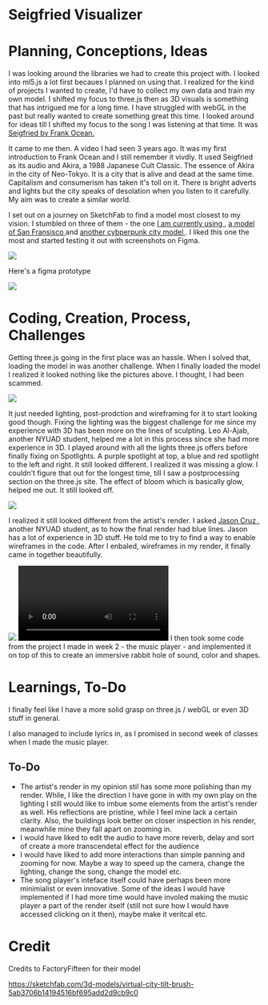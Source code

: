 # Seigfried Visualizer

# Planning, Conceptions, Ideas

I was looking around the libraries we had to create this project with. I looked into ml5.js a lot first becaues I planned on using that. I realized for the 
kind of projects I wanted to create, I'd have to collect my own data and train my own model. I shifted my focus to three.js then as 3D visuals is something that has intrigued me for a long time. I have struggled with webGL in the past but really wanted to create something great this time. I looked around for ideas till I shifted my focus to the song I was listening at that time. It was <a href="https://www.youtube.com/watch?v=RWgpBlz16-s"> Seigfried by Frank Ocean. </a>

It came to me then. A video I had seen 3 years ago. It was my first introduction to Frank Ocean and I still remember it vivdly. It used Seigfried as its audio and Akira, a 1988 Japanese Cult Classic. The essence of Akira in the city of Neo-Tokyo. It is a city that is alive and dead at the same time. Capitalism and consumerism has taken it's toll on it. There is bright adverts and lights but the city speaks of desolation when you listen to it carefully. My aim was to create a similar world.

I set out on a journey on SketchFab to find a model most closest to my vision. I stumbled on three of them - the one <a href="https://sketchfab.com/3d-models/virtual-city-tilt-brush-5ab3706b14194516bf695add2d9cb9c0"> I am currently using </a>, <a href="https://sketchfab.com/3d-models/san-francisco-city-108841754fd3485886c1dde13301d341" > a model of San Fransisco </a> and <a href="https://sketchfab.com/3d-models/sci-fi-city-public-domain-b353532235bb4c45afeac578187c9be1" >another cybperpunk city model </a>. I liked this one the most and started testing it out with screenshots on Figma. 

<img src="https://i.imgur.com/rcq9I4J.jpg">

Here's a figma prototype

<img src="https://i.imgur.com/urIQVVd.png">

# Coding, Creation, Process, Challenges

Getting three.js going in the first place was an hassle. When I solved that, loading the model in was another challenge. When I finally loaded the model I realized it looked nothing like the pictures above. I thought, I had been scammed. 

<img src="https://i.imgur.com/K5QcZsP.png">

It just needed lighting, post-prodction and wireframing for it to start looking good though. Fixing the lighting was the biggest challenge for me since my experience with 3D has been more on the lines of sculpting. Leo Al-Ajab, another NYUAD student, helped me a lot in this process since she had more experience in 3D. I played around with all the lights three.js offers before finally fixing on Spotlights. A purple spotlight at top, a blue and red spotlight to the left and right. It still looked different. I realized it was missing a glow. I couldn't figure that out for the longest time, till I saw a postprocessing section on the three.js site. The effect of bloom which is basically glow, helped me out. It still looked off.

<img src="https://i.imgur.com/4RpgXXz.png">

I realized it still looked different from the artist's render. I asked <a href="https://jasoncruz.co/"> Jason Cruz </a>, another NYUAD student, as to how the final render had blue lines. Jason has a lot of experience in 3D stuff. He told me to try to find a way to enable wireframes in the code. After I enbaled, wireframes in my render, it finally came in together beautifully.

<img src="https://i.imgur.com/9mwqXAG.png">
<video controls>

  <source src="https://i.imgur.com/lUhp495.mp4" type="video/mp4">
  Your browser does not support the video tag.
</video>
I then took some code from the project I made in week 2 - the music player - and implemented it on top of this to create an immersive rabbit hole of sound, color and shapes. 

# Learnings, To-Do

I finally feel like I have a more solid grasp on three.js / webGL or even 3D stuff in general.

I also managed to include lyrics in, as I promised in second week of classes when I made the music player.

## To-Do

- The  artist's render in my opinion stil has some more polishing than my render. While, I like the direction I have gone in with my own play on the lighting I still would like to imbue some elements from the artist's render as well. His reflections are pristine, while I feel mine lack a certain clarity. Also, the buildings look better on closer inspection in his render, meanwhile mine they fall apart on zooming in.
- I would have liked to edit the audio to have more reverb, delay and sort of create a more transcendetal effect for the audience
- I would have liked to add more interactions than simple panning and zooming for now. Maybe a way to speed up the camera, change the lighting, change the song, change the model etc.
- The song player's inteface itself could have perhaps been more minimialist or even innovative. Some of the ideas I would have implemented if I had more time would have involed making the music player a part of the render itself (still not sure how I would have accessed clicking on it then), maybe make it veritcal etc.

# Credit

Credits to FactoryFifteen for their model

<a href="https://sketchfab.com/3d-models/virtual-city-tilt-brush-5ab3706b14194516bf695add2d9cb9c0">https://sketchfab.com/3d-models/virtual-city-tilt-brush-5ab3706b14194516bf695add2d9cb9c0 </a>
